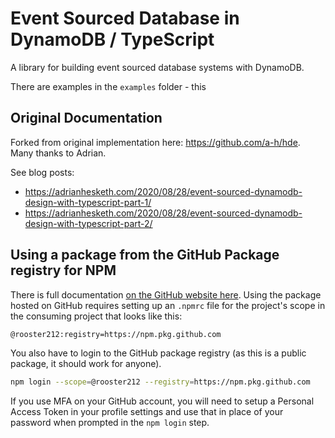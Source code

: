 # Event Sourced Database in DynamoDB / TypeScript

A library for building event sourced database systems with DynamoDB.

There are examples in the `examples` folder - this

## Original Documentation

Forked from original implementation here: https://github.com/a-h/hde. Many thanks to Adrian.

See blog posts:

* https://adrianhesketh.com/2020/08/28/event-sourced-dynamodb-design-with-typescript-part-1/
* https://adrianhesketh.com/2020/08/28/event-sourced-dynamodb-design-with-typescript-part-2/

## Using a package from the GitHub Package registry for NPM

There is full documentation [on the GitHub website here](https://docs.github.com/en/packages/working-with-a-github-packages-registry/working-with-the-npm-registry#installing-a-package). Using the package hosted on GitHub requires setting up an `.npmrc` file for the project's scope in the consuming project that looks like this:

```bash
@rooster212:registry=https://npm.pkg.github.com
```

You also have to login to the GitHub package registry (as this is a public package, it should work for anyone).

```bash
npm login --scope=@rooster212 --registry=https://npm.pkg.github.com
```

If you use MFA on your GitHub account, you will need to setup a Personal Access Token in your profile settings and use that in place of your password when prompted in the `npm login` step.